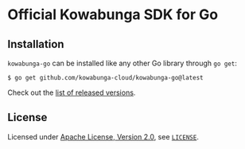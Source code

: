 # Official Kowabunga SDK for Go

## Installation

`kowabunga-go` can be installed like any other Go library through `go get`:

```console
$ go get github.com/kowabunga-cloud/kowabunga-go@latest
```

Check out the [list of released versions](https://github.com/kowabunga-cloud/kowabunga-go/releases).

## License

Licensed under [Apache License, Version 2.0](https://opensource.org/license/apache-2-0), see [`LICENSE`](LICENSE).
